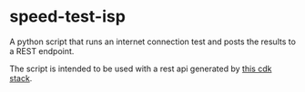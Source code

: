 # speed-test-isp

A python script that runs an internet connection test and posts the results to a REST endpoint.

The script is intended to be used with a rest api generated by [this cdk stack](https://github.com/mitchmckenzie/speed-test-isp-cdk).